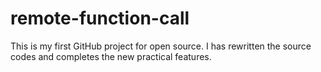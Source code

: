 # remote-function-call
This is my first GitHub project for open source. I has rewritten the source codes and completes the new practical features.
